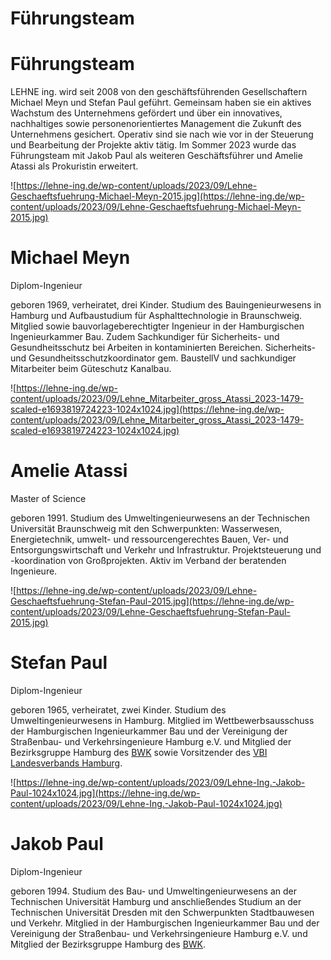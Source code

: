 # Führungsteam

# Führungsteam

LEHNE ing. wird seit 2008 von den 
geschäftsführenden Gesellschaftern Michael Meyn und Stefan Paul geführt.
 Gemeinsam haben sie ein aktives Wachstum des Unternehmens gefördert und
 über ein innovatives, nachhaltiges sowie personenorientiertes 
Management die Zukunft des Unternehmens gesichert. Operativ sind sie 
nach wie vor in der Steuerung und Bearbeitung der Projekte aktiv tätig. 
Im Sommer 2023 wurde das Führungsteam mit Jakob Paul als weiteren 
Geschäftsführer und Amelie Atassi als Prokuristin erweitert.

![https://lehne-ing.de/wp-content/uploads/2023/09/Lehne-Geschaeftsfuehrung-Michael-Meyn-2015.jpg](https://lehne-ing.de/wp-content/uploads/2023/09/Lehne-Geschaeftsfuehrung-Michael-Meyn-2015.jpg)

# Michael Meyn

Diplom-Ingenieur

geboren 1969, verheiratet, drei 
Kinder. Studium des Bauingenieurwesens in Hamburg und Aufbaustudium für 
Asphalttechnologie in Braunschweig. Mitglied sowie 
bauvorlageberechtigter Ingenieur in der Hamburgischen Ingenieurkammer 
Bau. Zudem Sachkundiger für Sicherheits- und Gesundheitsschutz bei 
Arbeiten in kontaminierten Bereichen. Sicherheits- und 
Gesundheitsschutzkoordinator gem. BaustellV und sachkundiger Mitarbeiter
 beim Güteschutz Kanalbau.

![https://lehne-ing.de/wp-content/uploads/2023/09/Lehne_Mitarbeiter_gross_Atassi_2023-1479-scaled-e1693819724223-1024x1024.jpg](https://lehne-ing.de/wp-content/uploads/2023/09/Lehne_Mitarbeiter_gross_Atassi_2023-1479-scaled-e1693819724223-1024x1024.jpg)

# Amelie Atassi

Master of Science

geboren 1991. Studium des 
Umweltingenieurwesens an der Technischen Universität Braunschweig mit 
den Schwerpunkten: Wasserwesen, Energietechnik, umwelt- und 
ressourcengerechtes Bauen, Ver- und Entsorgungswirtschaft und Verkehr 
und Infrastruktur. Projektsteuerung und -koordination von Großprojekten.
 Aktiv im Verband der beratenden Ingenieure.

![https://lehne-ing.de/wp-content/uploads/2023/09/Lehne-Geschaeftsfuehrung-Stefan-Paul-2015.jpg](https://lehne-ing.de/wp-content/uploads/2023/09/Lehne-Geschaeftsfuehrung-Stefan-Paul-2015.jpg)

# Stefan Paul

Diplom-Ingenieur

geboren 1965, verheiratet, zwei 
Kinder. Studium des Umweltingenieurwesens in Hamburg. Mitglied im 
Wettbewerbsausschuss der Hamburgischen Ingenieurkammer Bau und der 
Vereinigung der Straßenbau- und Verkehrsingenieure Hamburg e.V. und 
Mitglied der Bezirksgruppe Hamburg des [BWK](http://bwk-bund.de/) sowie Vorsitzender des [VBI Landesverbands Hamburg](http://www.vbi.de/landesverbaende/hamburg/).

![https://lehne-ing.de/wp-content/uploads/2023/09/Lehne-Ing.-Jakob-Paul-1024x1024.jpg](https://lehne-ing.de/wp-content/uploads/2023/09/Lehne-Ing.-Jakob-Paul-1024x1024.jpg)

# Jakob Paul

Diplom-Ingenieur

geboren 1994. Studium des Bau- und Umweltingenieurwesens an der Technischen Universität Hamburg und anschließendes Studium an der Technischen Universität Dresden mit den 
Schwerpunkten Stadtbauwesen und Verkehr. Mitglied in der Hamburgischen 
Ingenieurkammer Bau und der Vereinigung der Straßenbau- und 
Verkehrsingenieure Hamburg e.V. und Mitglied der Bezirksgruppe Hamburg 
des [BWK](http://bwk-bund.de/).